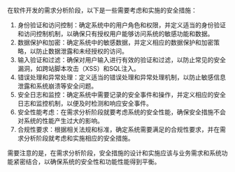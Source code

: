 在软件开发的需求分析阶段，以下是一些需要考虑和实施的安全措施：

1.  身份验证和访问控制：确定系统中的用户角色和权限，并定义适当的身份验证和访问控制机制，以确保只有授权用户能够访问系统的敏感功能和数据。
2.  数据保护和加密：确定系统中的敏感数据，并定义相应的数据保护和加密策略，以防止数据泄露和未经授权的访问。
3.  输入验证和过滤：确保对用户输入进行有效的验证和过滤，以防止常见的安全漏洞，如跨站脚本攻击（XSS）和SQL注入。
4.  错误处理和异常处理：定义适当的错误处理和异常处理机制，以防止敏感信息泄露和系统崩溃等安全问题。
5.  安全日志和监控：确定系统中需要记录的安全事件和操作，并定义相应的安全日志和监控机制，以便及时检测和响应安全事件。
6.  安全性能考虑：在需求分析阶段就要考虑系统的安全性能，确保安全措施不会对系统的性能产生过大的影响。
7.  合规性要求：根据相关法规和标准，确定系统需要满足的合规性要求，并在需求分析阶段就考虑和实施相应的安全措施。

需要注意的是，在需求分析阶段，安全措施的设计和实施应该与业务需求和系统功能紧密结合，以确保系统的安全性和功能性能得到平衡。